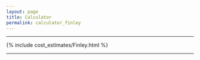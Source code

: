 ```yaml
---
layout: page
title: Calculator
permalink: calculator_finley
---
```


___

{% include cost_estimates/Finley.html %}

___


